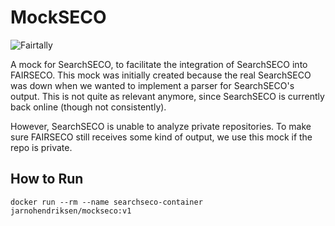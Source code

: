 # MockSECO

![Fairtally](https://img.shields.io/badge/fair--software.eu-%E2%97%8F%20%20%E2%97%8F%20%20%E2%97%8B%20%20%E2%97%8B%20%20%E2%97%8B-orange?style=for-the-badge)

A mock for SearchSECO, to facilitate the integration of SearchSECO into FAIRSECO. This mock was initially created because the real SearchSECO was down when we wanted to implement a parser for SearchSECO's output. This is not quite as relevant anymore, since SearchSECO is currently back online (though not consistently).

However, SearchSECO is unable to analyze private repositories. To make sure FAIRSECO still receives some kind of output, we use this mock if the repo is private.

## How to Run
`docker run --rm --name searchseco-container jarnohendriksen/mockseco:v1`
